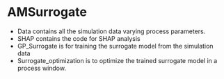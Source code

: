 # AMSurrogate

- Data contains all the simulation data varying process parameters.
- SHAP contains the code for SHAP analysis
- GP_Surrogate is for training the surrogate model from the simulation data
- Surrogate_optimization is to optimize the trained surrogate model in a process window. 
